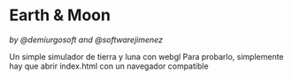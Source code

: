# Earth & Moon
_by @demiurgosoft and @softwarejimenez_


Un simple simulador de tierra y luna con webgl
Para probarlo, simplemente hay que abrir index.html con un navegador compatible
